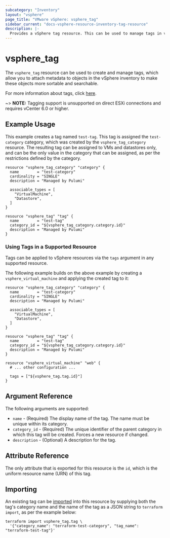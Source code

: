 ```yaml
---
subcategory: "Inventory"
layout: "vsphere"
page_title: "VMware vSphere: vsphere_tag"
sidebar_current: "docs-vsphere-resource-inventory-tag-resource"
description: |-
  Provides a vSphere tag resource. This can be used to manage tags in vSphere.
---
```


# vsphere\_tag

The `vsphere_tag` resource can be used to create and manage tags, which allow
you to attach metadata to objects in the vSphere inventory to make these
objects more sortable and searchable.

For more information about tags, click [here][ext-tags-general].

[ext-tags-general]: https://docs.vmware.com/en/VMware-vSphere/6.5/com.vmware.vsphere.vcenterhost.doc/GUID-E8E854DD-AA97-4E0C-8419-CE84F93C4058.html

~> **NOTE:** Tagging support is unsupported on direct ESXi connections and
requires vCenter 6.0 or higher.

## Example Usage

This example creates a tag named `test-tag`. This tag is assigned the
`test-category` category, which was created by the
`vsphere_tag_category` resource. The resulting
tag can be assigned to VMs and datastores only, and can be the only value in
the category that can be assigned, as per the restrictions defined by the
category.

```hcl
resource "vsphere_tag_category" "category" {
  name        = "test-category"
  cardinality = "SINGLE"
  description = "Managed by Pulumi"

  associable_types = [
    "VirtualMachine",
    "Datastore",
  ]
}

resource "vsphere_tag" "tag" {
  name        = "test-tag"
  category_id = "${vsphere_tag_category.category.id}"
  description = "Managed by Pulumi"
}
```

### Using Tags in a Supported Resource

Tags can be applied to vSphere resources via the `tags` argument
in any supported resource.

The following example builds on the above example by creating a
`vsphere_virtual_machine` and applying the
created tag to it:

```hcl
resource "vsphere_tag_category" "category" {
  name        = "test-category"
  cardinality = "SINGLE"
  description = "Managed by Pulumi"

  associable_types = [
    "VirtualMachine",
    "Datastore",
  ]
}

resource "vsphere_tag" "tag" {
  name        = "test-tag"
  category_id = "${vsphere_tag_category.category.id}"
  description = "Managed by Pulumi"
}

resource "vsphere_virtual_machine" "web" {
  # ... other configuration ...

  tags = ["${vsphere_tag.tag.id}"]
}
```

## Argument Reference

The following arguments are supported:

* `name` - (Required) The display name of the tag. The name must be unique
  within its category.
* `category_id` - (Required) The unique identifier of the parent category in
  which this tag will be created. Forces a new resource if changed.
* `description` - (Optional) A description for the tag.

## Attribute Reference

The only attribute that is exported for this resource is the `id`, which is the
uniform resource name (URN) of this tag.

## Importing

An existing tag can be [imported][docs-import] into this resource by supplying
both the tag's category name and the name of the tag as a JSON string to
`terraform import`, as per the example below:

[docs-import]: https://www.terraform.io/docs/import/index.html

```
terraform import vsphere_tag.tag \
  '{"category_name": "terraform-test-category", "tag_name": "terraform-test-tag"}'
```
